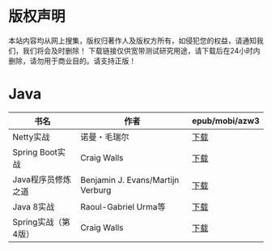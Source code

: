 # 版权声明

本站内容均从网上搜集，版权归著作人及版权方所有，如侵犯您的权益，请通知我们，我们将会及时删除！ 下载链接仅供宽带测试研究用途，请下载后在24小时内删除，请勿用于商业目的。请支持正版！

# Java

| 书名 | 作者 | epub/mobi/azw3 |
| --- | --- | --- |
| Netty实战 |  诺曼・毛瑞尔 | [下载](https://url89.ctfile.com/f/31084289-1357048471-3b0351?p=8866) |
| Spring Boot实战 | Craig Walls | [下载](https://url89.ctfile.com/f/31084289-1357021069-b1405c?p=8866) |
| Java程序员修炼之道 | Benjamin J. Evans/Martijn Verburg | [下载](https://url89.ctfile.com/f/31084289-1357021057-91cde2?p=8866) |
| Java 8实战 | Raoul-Gabriel Urma等 | [下载](https://url89.ctfile.com/f/31084289-1357021054-fef42d?p=8866) |
| Spring实战（第4版） | Craig Walls | [下载](https://url89.ctfile.com/f/31084289-1357020319-e008d6?p=8866) |
